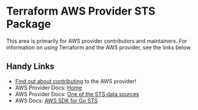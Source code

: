 # Terraform AWS Provider STS Package

This area is primarily for AWS provider contributors and maintainers. For information on _using_ Terraform and the AWS provider, see the links below.


## Handy Links
* [Find out about contributing](../../../docs/contributing) to the AWS provider!
* AWS Provider Docs: [Home](https://registry.terraform.io/providers/hashicorp/aws/latest/docs)
* AWS Provider Docs: [One of the STS data sources](https://registry.terraform.io/providers/hashicorp/aws/latest/docs/data-sources/caller_identity)
* AWS Docs: [AWS SDK for Go STS](https://docs.aws.amazon.com/sdk-for-go/api/service/sts/)
